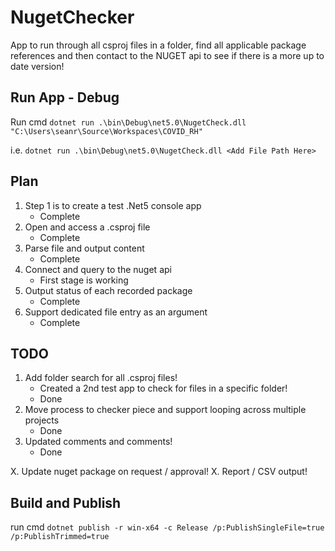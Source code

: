 # NugetChecker
App to run through all csproj files in a folder, find all applicable package references and then contact to the NUGET api to see if there is a more up to date version!

## Run App - Debug
Run cmd `dotnet run .\bin\Debug\net5.0\NugetCheck.dll "C:\Users\seanr\Source\Workspaces\COVID_RH"`

i.e. `dotnet run .\bin\Debug\net5.0\NugetCheck.dll <Add File Path Here>`

## Plan
1. Step 1 is to create a test .Net5 console app
    - Complete
2. Open and access a .csproj file
    - Complete
3. Parse file and output content
    - Complete
4. Connect and query to the nuget api
    - First stage is working
5. Output status of each recorded package
    - Complete
6. Support dedicated file entry as an argument
    - Complete

## TODO
1. Add folder search for all .csproj files!
    - Created a 2nd test app to check for files in a specific folder!
    - Done
2. Move process to checker piece and support looping across multiple projects
    - Done
3. Updated comments and comments!
    - Done

X. Update nuget package on request / approval!
X. Report / CSV output!

## Build and Publish
run cmd `dotnet publish -r win-x64 -c Release /p:PublishSingleFile=true /p:PublishTrimmed=true`

